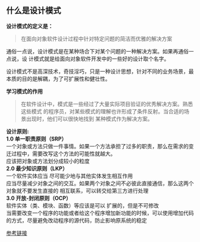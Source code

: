 ## 什么是设计模式

**设计模式的定义是：**
>在面向对象软件设计过程中针对特定问题的简洁而优雅的解决方案

通俗一点说，设计模式是在某种场合下对某个问题的一种解决方案。如果再通俗一点说，设
计模式就是给面向对象软件开发中的一些好的设计取个名字。

设计模式不是高深技术，奇技淫巧，只是一种设计思想，针对不同的业务场景，最本质的目的是解耦，为了可扩展性和健壮性。
 
**学习模式的作用**
>在软件设计中，模式是一些经过了大量实际项目验证的优秀解决方案。熟悉这些模式
的程序员，对某些模式的理解也许形成了条件反射。当合适的场景出现时，他们可以很快地找到
某种模式作为解决方案。

 **设计原则:** <br>
 	**1.0 单一职责原则（SRP）**<br>
 	一个对象或方法只做一件事情。如果一个方法承担了过多的职责，那么在需求的变迁过程中，需要改写这个方法的可能性就越大。<br>
	应该把对象或方法划分成较小的粒度<br>
 **2.0 最少知识原则（LKP）**<br>
	一个软件实体应当 尽可能少地与其他实体发生相互作用 <br>
	应当尽量减少对象之间的交互。如果两个对象之间不必彼此直接通信，那么这两个对象就不要发生直接的 相互联系，可以转交给第三方进行处理<br>
 **3.0 开放-封闭原则（OCP）**<br>
	软件实体（类、模块、函数）等应该是可以 扩展的，但是不可修改<br>
	当需要改变一个程序的功能或者给这个程序增加新功能的时候，可以使用增加代码的方式，尽量避免改动程序的源代码，防止影响原系统的稳定<br>
    
[参考链接](https://segmentfault.com/a/1190000017787537)
   
